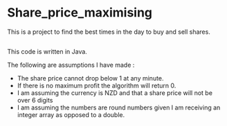 # Share_price_maximising
This is a project to find the best times in the day to buy and sell shares.

##
This code is written in Java.

The following are assumptions I have made :
* The share price cannot drop below 1 at any minute.
* If there is no maximum profit the algorithm will return 0.
* I am assuming the currency is NZD and that a share price will not be over 6 digits
* I am assuming the numbers are round numbers given I am receiving an integer array as opposed to a double.
